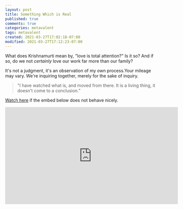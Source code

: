 ```yaml
---
layout: post
title: Something Which is Real
published: true
comments: true
categories: metavalent
tags: metavalent
created: 2021-03-27T17:02:18-07:00
modified: 2021-03-27T17:12:23-07:00
---
```


What does Krishnamurti mean by, "love is total attention?" Is it so? And if so, do we not *certainly* love our work far more than our family? 

It's not a judgment, it's an observation of my own process.Your mileage may vary. We're inquiring together, merely for the sake of inquiry.

> "I have watched what is, and moved from there. It is a living thing, it doesn't come to a conclusion.”

[Watch here](https://youtu.be/yxTq4grQXZc5) if the embed below does not behave nicely. 

<div class="embed-container"><iframe width="560" height="315" src="https://youtu.be/yxTq4grQXZc" title="YouTube video player" frameborder="0" allow="accelerometer; autoplay; clipboard-write; encrypted-media; gyroscope; picture-in-picture" allowfullscreen></iframe></div>

